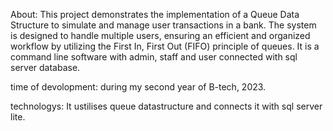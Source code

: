 About: This project demonstrates the implementation of a Queue Data Structure to simulate and manage user transactions in a bank. 
      The system is designed to handle multiple users, ensuring an efficient and organized workflow by utilizing the First In, First Out (FIFO) principle of queues.
      It is a command line software with admin, staff and user connected with sql server database.

time of devolopment: during my second year of B-tech, 2023.

technologys: It ustilises queue datastructure and connects it with sql server lite.
